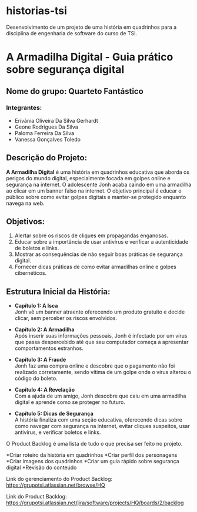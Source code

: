# historias-tsi
Desenvolvimento de um projeto de uma história em quadrinhos para a disciplina de engenharia de software do curso de TSI.

# A Armadilha Digital - Guia prático sobre segurança digital

## Nome do grupo: Quarteto Fantástico

### Integrantes:
- Erivânia Oliveira Da Silva Gerhardt
- Geone Rodrigues Da Silva
- Paloma Ferreira Da Silva
- Vanessa Gonçalves Toledo

## Descrição do Projeto:
**A Armadilha Digital** é uma história em quadrinhos educativa que aborda os perigos do mundo digital, especialmente focada em golpes online e segurança na internet. O adolescente Jonh acaba caindo em uma armadilha ao clicar em um banner falso na internet. O objetivo principal é educar o público sobre como evitar golpes digitais e manter-se protegido enquanto navega na web.

## Objetivos:
1. Alertar sobre os riscos de cliques em propagandas enganosas.
2. Educar sobre a importância de usar antivírus e verificar a autenticidade de boletos e links.
3. Mostrar as consequências de não seguir boas práticas de segurança digital.
4. Fornecer dicas práticas de como evitar armadilhas online e golpes cibernéticos.

## Estrutura Inicial da História:
- **Capítulo 1: A Isca**  
  Jonh vê um banner atraente oferecendo um produto gratuito e decide clicar, sem perceber os riscos envolvidos.

- **Capítulo 2: A Armadilha**  
  Após inserir suas informações pessoais, Jonh é infectado por um vírus que passa despercebido até que seu computador começa a apresentar comportamentos estranhos.

- **Capítulo 3: A Fraude**  
  Jonh faz uma compra online e descobre que o pagamento não foi realizado corretamente, sendo vítima de um golpe onde o vírus alterou o código do boleto.

- **Capítulo 4: A Revelação**  
  Com a ajuda de um amigo, Jonh descobre que caiu em uma armadilha digital e aprende como se proteger no futuro.

- **Capítulo 5: Dicas de Segurança**  
  A história finaliza com uma seção educativa, oferecendo dicas sobre como navegar com segurança na internet, evitar cliques suspeitos, usar antivírus, e verificar boletos e links.



O Product Backlog é uma lista de tudo o que precisa ser feito no projeto.

*Criar roteiro da história em quadrinhos
*Criar perfil dos personagens
*Criar imagens dos quadrinhos
*Criar um guia rápido sobre segurança digital
*Revisão do conteúdo



Link do gerenciamento do Product Backlog: https://grupotsi.atlassian.net/browse/HQ

Link do Product Backlog: https://grupotsi.atlassian.net/jira/software/projects/HQ/boards/2/backlog

